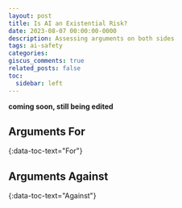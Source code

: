 ```yaml
---
layout: post
title: Is AI an Existential Risk?
date: 2023-08-07 00:00:00-0000
description: Assessing arguments on both sides
tags: ai-safety
categories: 
giscus_comments: true
related_posts: false
toc:
  sidebar: left
---
```

**coming soon, still being edited**

## Arguments For
{:data-toc-text="For"}

## Arguments Against
{:data-toc-text="Against"}
